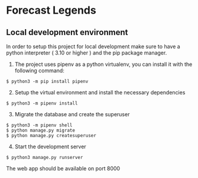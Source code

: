 # Forecast Legends

## Local development environment

In order to setup this project for local development make sure to have a python interpreter ( 3.10 or higher ) and the pip package manager.

1. The project uses pipenv as a python virtualenv, you can install it with the following command:
```
$ python3 -m pip install pipenv
```

2. Setup the virtual environment and install the necessary dependencies
```
$ python3 -m pipenv install
```

3. Migrate the database and create the superuser
```
$ python3 -m pipenv shell
$ python manage.py migrate
$ python manage.py createsuperuser
```

4. Start the development server
```
$ python3 manage.py runserver
```

The web app should be available on port 8000
